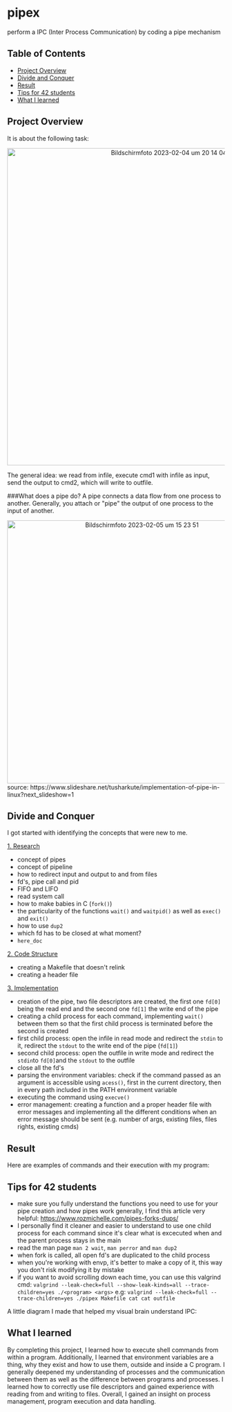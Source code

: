 # pipex
perform a IPC (Inter Process Communication) by coding a pipe mechanism

## Table of Contents

* [Project Overview](#project-overview)
* [Divide and Conquer](#divide-and-conquer)
* [Result](#result)
* [Tips for 42 students](#tips-for-42-students)
* [What I learned](#what-i-learned)

## Project Overview

It is about the following task:
<div align="center">
<img width="733" alt="Bildschirmfoto 2023-02-04 um 20 14 04" src="https://user-images.githubusercontent.com/114035440/216796531-3096bec3-e4d4-4144-a7c7-bc73cc078171.png">
</div>

The general idea: we read from infile, execute cmd1 with infile as input, send the output to cmd2, which will write to outfile.

###What does a pipe do? 
A pipe connects a data flow from one process to another. Generally, you attach or "pipe" the output of one process to the input of another.
<div align="center">
<img width="608" alt="Bildschirmfoto 2023-02-05 um 15 23 51" src="https://user-images.githubusercontent.com/114035440/216842946-659a516a-d7f0-4666-9a12-1237e5a958e5.png">    
</div>
source: https://www.slideshare.net/tusharkute/implementation-of-pipe-in-linux?next_slideshow=1 

## Divide and Conquer 
I got started with identifying the concepts that were new to me.

<ins>1. Research</ins>
*   concept of pipes
*   concept of pipeline
*   how to redirect input and output to and from files
*   fd's, pipe call and pid 
*   FIFO and LIFO
*   read system call
*   how to make babies in C (``fork()``)
*   the particularity of the functions ``wait()`` and ``waitpid()`` as well as ``exec()`` and ``exit()``
*   how to use ``dup2``
*   which fd has to be closed at what moment?
*   ``here_doc``

<ins>2. Code Structure</ins>
*   creating a Makefile that doesn't relink
*   creating a header file 

<ins>3. Implementation</ins>
*   creation of the pipe, two file descriptors are created, the first one ``fd[0]`` being the read end and the second one ``fd[1]`` the write end     of the pipe
*   creating a child process for each command, implementing ``wait()`` between them so that the first child process is terminated before the         second is created
*   first child process: open the infile in read mode and redirect the ``stdin`` to it, redirect the ``stdout`` to the write end of the pipe         (``fd[1]``)
*   second child process: open the outfile in write mode and redirect the ``stdin``to ``fd[0]``and the ``stdout`` to the outfile 
*   close all the fd's
*   parsing the environment variables: check if the command passed as an argument is accessible using ``acess()``, first in the current               directory, then in every path included in the PATH environment variable
*   executing the command using ``execve()``
*   error management: creating a function and a proper header file with error messages and implementing all the different conditions when an         error message should be sent (e.g. number of args, existing files, files rights, existing cmds)

## Result 

Here are examples of commands and their execution with my program: 

## Tips for 42 students 
*   make sure you fully understand the functions you need to use for your pipe creation and how pipes work generally, I find this article very       helpful: https://www.rozmichelle.com/pipes-forks-dups/
*   I personally find it cleaner and easier to understand to use one child process for each command since it's clear what is excecuted when and       the parent process stays in the main
*   read the man page ``man 2 wait``, ``man perror`` and ``man dup2``
*   when fork is called, all open fd's are duplicated to the child process
*   when you're working with envp, it's better to make a copy of it, this way you don't risk modifying it by mistake
*   if you want to avoid scrolling down each time, you can use this valgrind cmd: 
    ``valgrind --leak-check=full --show-leak-kinds=all --trace-children=yes ./<program> <args>``
    e.g: ``valgrind --leak-check=full --trace-children=yes ./pipex Makefile cat cat outfile``
    
A little diagram I made that helped my visual brain understand IPC:


## What I learned 
By completing this project, I learned how to execute shell commands from within a program. Additionally, I learned that environment variables are a thing, why they exist and how to use them, outside and inside a C program. I generally deepened my understanding of processes and the communication between them as well as the difference between programs and processes. I learned how to correctly use file descriptors and  gained experience with reading from and writing to files. Overall, I gained an insight on process management, program execution and data handling. 
